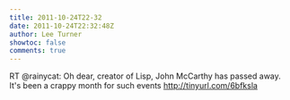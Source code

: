 ```yaml
---
title: 2011-10-24T22-32
date: 2011-10-24T22:32:48Z
author: Lee Turner
showtoc: false
comments: true
---
```


RT @rainycat: Oh dear, creator of Lisp, John McCarthy has passed away. It's been a crappy month for such events http://tinyurl.com/6bfksla

